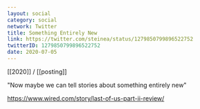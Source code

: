 ```yaml
---
layout: social
category: social
network: Twitter
title: Something Entirely New
link: https://twitter.com/steinea/status/1279850799896522752
twitterID: 1279850799896522752
date: 2020-07-05
---
```


[[2020]] / [[posting]]

"Now maybe we can tell stories about something entirely new"

<https://www.wired.com/story/last-of-us-part-ii-review/>
